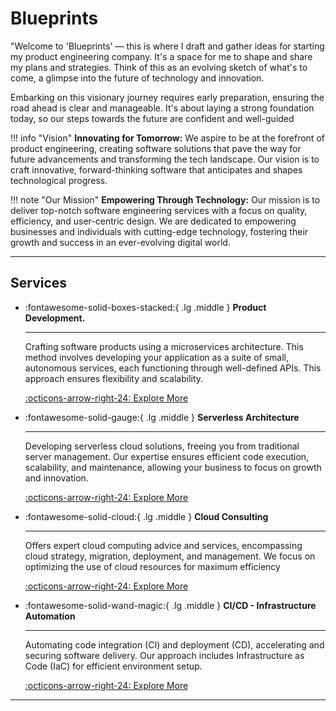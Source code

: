 # Blueprints

"Welcome to 'Blueprints' — this is where I draft and gather ideas for starting my product engineering company. It's a space for me to shape and share my plans and strategies. Think of this as an evolving sketch of what's to come, a glimpse into the future of technology and innovation.

Embarking on this visionary journey requires early preparation, ensuring the road ahead is clear and manageable. It's about laying a strong foundation today, so our steps towards the future are confident and well-guided

!!! info "Vision"
    **Innovating for Tomorrow:** We aspire to be at the forefront of product engineering, creating software solutions that pave the way for future advancements and transforming the tech landscape. Our vision is to craft innovative, forward-thinking software that anticipates and shapes technological progress.

!!! note "Our Mission"
    **Empowering Through Technology:** Our mission is to deliver top-notch software engineering services with a focus on quality, efficiency, and user-centric design. We are dedicated to empowering businesses and individuals with cutting-edge technology, fostering their growth and success in an ever-evolving digital world.

---

## Services

<!-- markdownlint-disable MD033 -->
<div class="grid cards" markdown>

- :fontawesome-solid-boxes-stacked:{ .lg .middle } **Product Development.**

    ---

    Crafting software products using a microservices architecture. This method involves developing your application as a suite of small, autonomous services, each functioning through well-defined APIs. This approach ensures flexibility and scalability.

    [:octicons-arrow-right-24: Explore More](services/product-development.md)

- :fontawesome-solid-gauge:{ .lg .middle } **Serverless Architecture**

    ---

    Developing serverless cloud solutions, freeing you from traditional server management. Our expertise ensures efficient code execution, scalability, and maintenance, allowing your business to focus on growth and innovation.

    [:octicons-arrow-right-24: Explore More](services/serverless-architecture.md)

- :fontawesome-solid-cloud:{ .lg .middle } **Cloud Consulting**

    ---

    Offers expert cloud computing advice and services, encompassing cloud strategy, migration, deployment, and management. We focus on optimizing the use of cloud resources for maximum efficiency

    [:octicons-arrow-right-24: Explore More](services/cloud-consulting.md)

- :fontawesome-solid-wand-magic:{ .lg .middle } **CI/CD - Infrastructure Automation**

    ---

    Automating code integration (CI) and deployment (CD), accelerating and securing software delivery. Our approach includes Infrastructure as Code (IaC) for efficient environment setup.

    [:octicons-arrow-right-24: Explore More](services/infrastructure-automation.md)

</div>

---
